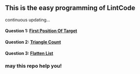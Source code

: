 This is the easy programming of LintCode
-----

continuous updating...

#### Question 1: [First Position Of Target](./src/main/java/easy/firstPositionOfTarget/README.md)
#### Question 2: [Triangle Count](./src/main/java/easy/triangleCount/README.md)
#### Question 3: [Flatten List](./src/main/java/easy/flattenList/README.md)


### may this repo help you!